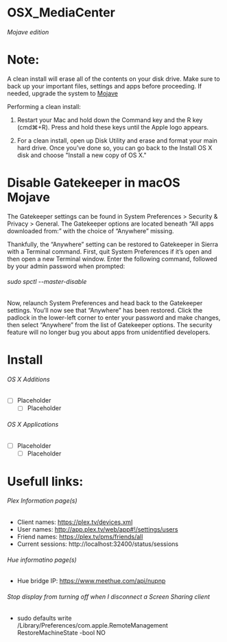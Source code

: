 # OSX_MediaCenter
###### Mojave edition

Note:
=====
A clean install will erase all of the contents on your disk drive. Make sure to back up your important files, settings and apps before proceeding. If needed, upgrade the system to [Mojave](https://support.apple.com/macos/mojave)

Performing a clean install:

1. Restart your Mac and hold down the Command key and the R key (cmd⌘+R). Press and hold these keys until the Apple logo appears.

2. For a clean install, open up Disk Utility and erase and format your main hard drive. Once you've done so, you can go back to the Install OS X disk and choose "Install a new copy of OS X."


Disable Gatekeeper in macOS Mojave
=====
The Gatekeeper settings can be found in System Preferences > Security & Privacy > General. The Gatekeeper options are located beneath “All apps downloaded from:” with the choice of “Anywhere” missing.

Thankfully, the “Anywhere” setting can be restored to Gatekeeper in Sierra with a Terminal command. First, quit System Preferences if it’s open and then open a new Terminal window. Enter the following command, followed by your admin password when prompted:

###### sudo spctl --master-disable

Now, relaunch System Preferences and head back to the Gatekeeper settings. You’ll now see that “Anywhere” has been restored. Click the padlock in the lower-left corner to enter your password and make changes, then select “Anywhere” from the list of Gatekeeper options. The security feature will no longer bug you about apps from unidentified developers.


Install 
=====
###### OS X Additions
- [ ] Placeholder
  * [ ] Placeholder

###### OS X Applications
- [ ] Placeholder
  * [ ] Placeholder

Usefull links:
=====
###### Plex Information page(s)
- Client names: https://plex.tv/devices.xml
- User names: http://app.plex.tv/web/app#!/settings/users
- Friend names: https://plex.tv/pms/friends/all
- Current sessions: http://localhost:32400/status/sessions

###### Hue informatino page(s)
- Hue bridge IP: https://www.meethue.com/api/nupnp

###### Stop display from turning off when I disconnect a Screen Sharing client
- sudo defaults write /Library/Preferences/com.apple.RemoteManagement RestoreMachineState -bool NO

